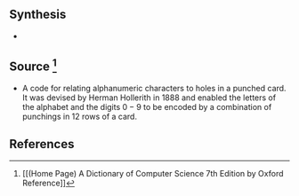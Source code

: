 ## Synthesis
- 
## Source [^1]
- A code for relating alphanumeric characters to holes in a punched card. It was devised by Herman Hollerith in 1888 and enabled the letters of the alphabet and the digits $0-9$ to be encoded by a combination of punchings in 12 rows of a card.
## References

[^1]: [[(Home Page) A Dictionary of Computer Science 7th Edition by Oxford Reference]]